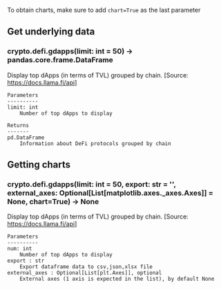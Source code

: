 To obtain charts, make sure to add `chart=True` as the last parameter

## Get underlying data 
### crypto.defi.gdapps(limit: int = 50) -> pandas.core.frame.DataFrame

Display top dApps (in terms of TVL) grouped by chain.
    [Source: https://docs.llama.fi/api]

    Parameters
    ----------
    limit: int
        Number of top dApps to display

    Returns
    -------
    pd.DataFrame
        Information about DeFi protocols grouped by chain

## Getting charts 
### crypto.defi.gdapps(limit: int = 50, export: str = '', external_axes: Optional[List[matplotlib.axes._axes.Axes]] = None, chart=True) -> None

Display top dApps (in terms of TVL) grouped by chain.
    [Source: https://docs.llama.fi/api]

    Parameters
    ----------
    num: int
        Number of top dApps to display
    export : str
        Export dataframe data to csv,json,xlsx file
    external_axes : Optional[List[plt.Axes]], optional
        External axes (1 axis is expected in the list), by default None
